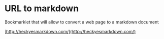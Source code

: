 # URL to markdown

Bookmarklet that will allow to convert a web page to a markdown document

[http://heckyesmarkdown.com/](http://heckyesmarkdown.com/)

